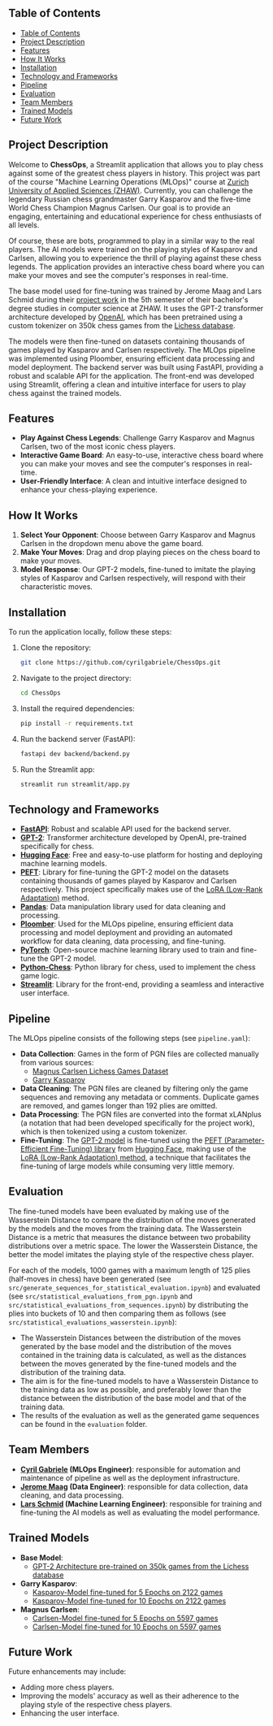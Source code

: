 ## Table of Contents

- [Table of Contents](#table-of-contents)
- [Project Description](#project-description)
- [Features](#features)
- [How It Works](#how-it-works)
- [Installation](#installation)
- [Technology and Frameworks](#technology-and-frameworks)
- [Pipeline](#pipeline)
- [Evaluation](#evaluation)
- [Team Members](#team-members)
- [Trained Models](#trained-models)
- [Future Work](#future-work)

## Project Description

Welcome to **ChessOps**, a Streamlit application that allows you to play chess against some of the greatest chess players in history. This project was part of the course "Machine Learning Operations (MLOps)" course at [Zurich University of Applied Sciences (ZHAW)](https://www.zhaw.ch/). Currently, you can challenge the legendary Russian chess grandmaster Garry Kasparov and the five-time World Chess Champion Magnus Carlsen. Our goal is to provide an engaging, entertaining and educational experience for chess enthusiasts of all levels.

Of course, these are bots, programmed to play in a similar way to the real players. The AI models were trained on the playing styles of Kasparov and Carlsen, allowing you to experience the thrill of playing against these chess legends. The application provides an interactive chess board where you can make your moves and see the computer's responses in real-time.

The base model used for fine-tuning was trained by Jerome Maag and Lars Schmid during their [project work](https://github.zhaw.ch/schmila7/leon-llm) in the 5th semester of their bachelor's degree studies in computer science at ZHAW. It uses the GPT-2 transformer architecture developed by [OpenAI](https://openai.com/), which has been pretrained using a custom tokenizer on 350k chess games from the [Lichess database](https://database.lichess.org/).

The models were then fine-tuned on datasets containing thousands of games played by Kasparov and Carlsen respectively. The MLOps pipeline was implemented using Ploomber, ensuring efficient data processing and model deployment. The backend server was built using FastAPI, providing a robust and scalable API for the application. The front-end was developed using Streamlit, offering a clean and intuitive interface for users to play chess against the trained models.

## Features

- **Play Against Chess Legends**: Challenge Garry Kasparov and Magnus Carlsen, two of the most iconic chess players.
- **Interactive Game Board**: An easy-to-use, interactive chess board where you can make your moves and see the computer's responses in real-time.
- **User-Friendly Interface**: A clean and intuitive interface designed to enhance your chess-playing experience.

## How It Works

1. **Select Your Opponent**: Choose between Garry Kasparov and Magnus Carlsen in the dropdown menu above the game board.
2. **Make Your Moves**: Drag and drop playing pieces on the chess board to make your moves.
3. **Model Response**: Our GPT-2 models, fine-tuned to imitate the playing styles of Kasparov and Carlsen respectively, will respond with their characteristic moves.

## Installation

To run the application locally, follow these steps:

1. Clone the repository:
   ```sh
   git clone https://github.com/cyrilgabriele/ChessOps.git
   ```
2. Navigate to the project directory:
   ```sh
   cd ChessOps
   ```
3. Install the required dependencies:
   ```sh
   pip install -r requirements.txt
   ```
4. Run the backend server (FastAPI):
   ```sh
   fastapi dev backend/backend.py
   ```
5. Run the Streamlit app:
   ```sh
   streamlit run streamlit/app.py
   ```

## Technology and Frameworks

- **[FastAPI](https://fastapi.tiangolo.com/)**: Robust and scalable API used for the backend server.
- **[GPT-2](https://huggingface.co/docs/transformers/en/model_doc/gpt2)**: Transformer architecture developed by OpenAI, pre-trained specifically for chess.
- **[Hugging Face](https://huggingface.co/)**: Free and easy-to-use platform for hosting and deploying machine learning models.
- **[PEFT](https://huggingface.co/docs/peft/index)**: Library for fine-tuning the GPT-2 model on the datasets containing thousands of games played by Kasparov and Carlsen respectively. This project specifically makes use of the [LoRA (Low-Rank Adaptation)](https://arxiv.org/abs/2106.09685) method.
- **[Pandas](https://pandas.pydata.org/)**: Data manipulation library used for data cleaning and processing.
- **[Ploomber](https://ploomber.io/)**: Used for the MLOps pipeline, ensuring efficient data processing and model deployment and providing an automated workflow for data cleaning, data processing, and fine-tuning.
- **[PyTorch](https://pytorch.org/)**: Open-source machine learning library used to train and fine-tune the GPT-2 model.
- **[Python-Chess](https://pypi.org/project/python-chess/)**: Python library for chess, used to implement the chess game logic.
- **[Streamlit](https://streamlit.io/)**: Library for the front-end, providing a seamless and interactive user interface.

## Pipeline

The MLOps pipeline consists of the following steps (see `pipeline.yaml`):

- **Data Collection**: Games in the form of PGN files are collected manually from various sources:
  - [Magnus Carlsen Lichess Games Dataset](https://www.kaggle.com/datasets/zq1200/magnus-carlsen-lichess-games-dataset)
  - [Garry Kasparov](https://www.pgnmentor.com/players/Kasparov.zip)
- **Data Cleaning**: The PGN files are cleaned by filtering only the game sequences and removing any metadata or comments. Duplicate games are removed, and games longer than 192 plies are omitted.
- **Data Processing**: The PGN files are converted into the format xLANplus (a notation that had been developed specifically for the project work), which is then tokenized using a custom tokenizer.
- **Fine-Tuning**: The [GPT-2 model](https://github.com/openai/gpt-2) is fine-tuned using the [PEFT (Parameter-Efficient Fine-Tuning) library](https://huggingface.co/docs/peft/index) from [Hugging Face](https://huggingface.co/docs/peft/main/en/conceptual_guides/lora), making use of the [LoRA (Low-Rank Adaptation) method](https://arxiv.org/abs/2106.09685), a technique that facilitates the fine-tuning of large models while consuming very little memory.

## Evaluation

The fine-tuned models have been evaluated by making use of the Wasserstein Distance to compare the distribution of the moves generated by the models and the moves from the training data. The Wasserstein Distance is a metric that measures the distance between two probability distributions over a metric space. The lower the Wasserstein Distance, the better the model imitates the playing style of the respective chess player.

For each of the models, 1000 games with a maximum length of 125 plies (half-moves in chess) have been generated (see `src/generate_sequences_for_statistical_evaluation.ipynb`) and evaluated (see `src/statistical_evaluations_from_pgn.ipynb` and `src/statistical_evaluations_from_sequences.ipynb`) by distributing the plies into buckets of 10 and then comparing them as follows (see `src/statistical_evaluations_wasserstein.ipynb`):

- The Wasserstein Distances between the distribution of the moves generated by the base model and the distribution of the moves contained in the training data is calculated, as well as the distances between the moves generated by the fine-tuned models and the distribution of the training data.
- The aim is for the fine-tuned models to have a Wasserstein Distance to the training data as low as possible, and preferably lower than the distance between the distribution of the base model and that of the training data.
- The results of the evaluation as well as the generated game sequences can be found in the `evaluation` folder.

## Team Members

- **[Cyril Gabriele](https://github.com/cyrilgabriele) (MLOps Engineer)**: responsible for automation and maintenance of pipeline as well as the deployment infrastructure.
- **[Jerome Maag](https://github.com/JeromeMaag) (Data Engineer)**: responsible for data collection, data cleaning, and data processing.
- **[Lars Schmid](https://github.com/larscarl) (Machine Learning Engineer)**: responsible for training and fine-tuning the AI models as well as evaluating the model performance.

## Trained Models

- **Base Model**:
  - [GPT-2 Architecture pre-trained on 350k games from the Lichess database](https://huggingface.co/Leon-LLM/Leon-Chess-350k-BOS)
- **Garry Kasparov**:
  - [Kasparov-Model fine-tuned for 5 Epochs on 2122 games](https://huggingface.co/larscarl/Leon-Chess-350k-Plus_LoRA_kasparov_5E_0.0001LR)
  - [Kasparov-Model fine-tuned for 10 Epochs on 2122 games](https://huggingface.co/larscarl/Leon-Chess-350k-Plus_LoRA_kasparov_10E_0.0001LR)
- **Magnus Carlsen**:
  - [Carlsen-Model fine-tuned for 5 Epochs on 5597 games](https://huggingface.co/larscarl/Leon-Chess-350k-Plus_LoRA_carlsen_5E_0.0001LR)
  - [Carlsen-Model fine-tuned for 10 Epochs on 5597 games](https://huggingface.co/larscarl/Leon-Chess-350k-Plus_LoRA_carlsen_10E_0.0001LR)

## Future Work

Future enhancements may include:

- Adding more chess players.
- Improving the models' accuracy as well as their adherence to the playing style of the respective chess players.
- Enhancing the user interface.
